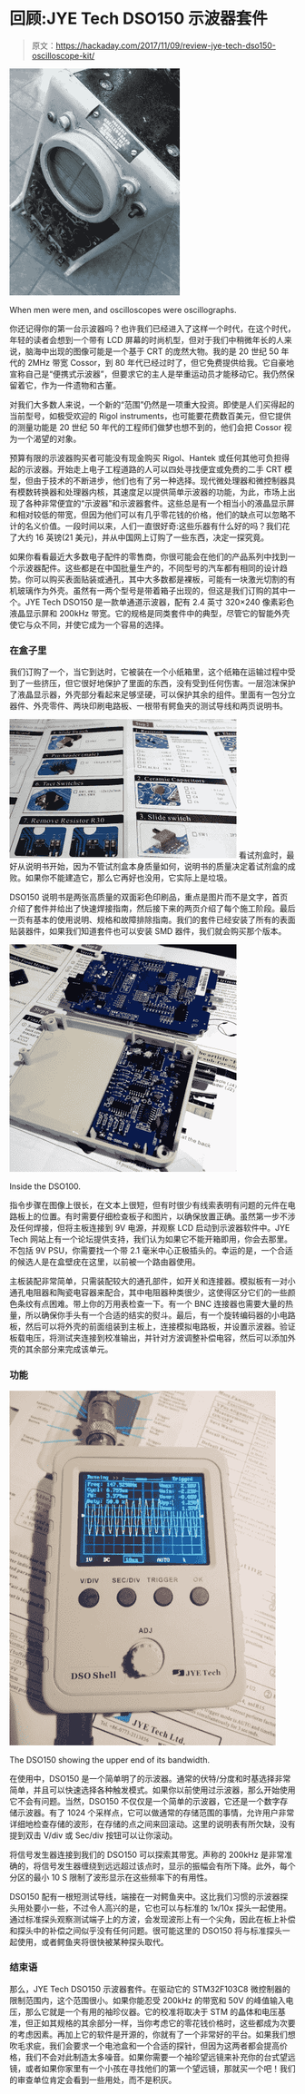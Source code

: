 # 回顾:JYE Tech DSO150 示波器套件

> 原文：<https://hackaday.com/2017/11/09/review-jye-tech-dso150-oscilloscope-kit/>

[![When men were men, and oscilloscopes were oscillographs.](img/a436bdc4c5ca6f42ef9177d9e9dcdc67.png)](https://hackaday.com/wp-content/uploads/2016/09/cossor-front-panel.jpg)

When men were men, and oscilloscopes were oscillographs.

你还记得你的第一台示波器吗？也许我们已经进入了这样一个时代，在这个时代，年轻的读者会想到一个带有 LCD 屏幕的时尚机型，但对于我们中稍微年长的人来说，脑海中出现的图像可能是一个基于 CRT 的庞然大物。我的是 20 世纪 50 年代的 2MHz 带宽 Cossor，到 80 年代已经过时了，但它免费提供给我。它自豪地宣称自己是“便携式示波器”，但要求它的主人是举重运动员才能移动它。我仍然保留着它，作为一件遗物和古董。

对我们大多数人来说，一个新的“范围”仍然是一项重大投资。即使是人们买得起的当前型号，如极受欢迎的 Rigol instruments，也可能要花费数百美元，但它提供的测量功能是 20 世纪 50 年代的工程师们做梦也想不到的，他们会把 Cossor 视为一个渴望的对象。

预算有限的示波器购买者可能没有现金购买 Rigol、Hantek 或任何其他可负担得起的示波器。开始走上电子工程道路的人可以四处寻找便宜或免费的二手 CRT 模型，但由于技术的不断进步，他们也有了另一种选择。现代微处理器和微控制器具有模数转换器和处理器内核，其速度足以提供简单示波器的功能，为此，市场上出现了各种非常便宜的“示波器”和示波器套件。这些总是有一个相当小的液晶显示屏和相对较低的带宽，但因为他们可以有几乎零花钱的价格，他们的缺点可以忽略不计的名义价值。一段时间以来，人们一直很好奇:这些乐器有什么好的吗？我们花了大约 16 英镑(21 美元)，并从中国网上订购了一些东西，决定一探究竟。

如果你看看最近大多数电子配件的零售商，你很可能会在他们的产品系列中找到一个示波器配件。这些都是在中国批量生产的，不同型号的汽车都有相同的设计趋势。你可以购买表面贴装或通孔，其中大多数都是裸板，可能有一块激光切割的有机玻璃作为外壳。虽然有一两个型号是带着箱子出现的，但这是我们订购的其中一个。JYE Tech DSO150 是一款单通道示波器，配有 2.4 英寸 320×240 像素彩色液晶显示屏和 200kHz 带宽。它的规格是同类套件中的典型，尽管它的智能外壳使它与众不同，并使它成为一个容易的选择。

### 在盒子里

我们订购了一个，当它到达时，它被装在一个小纸箱里，这个纸箱在运输过程中受到了一些挤压，但它很好地保护了里面的东西，没有受到任何伤害。一层泡沫保护了液晶显示器，外壳部分看起来足够坚硬，可以保护其余的组件。里面有一包分立器件、外壳零件、两块印刷电路板、一根带有鳄鱼夹的测试导线和两页说明书。

[![](img/bd05799d494626860cea5b41a95aec84.png)](http://hackaday.com/?attachment_id=280942) 看试剂盒时，最好从说明书开始，因为不管试剂盒本身质量如何，说明书的质量决定着试剂盒的成败。如果你不能建造它，那么它再好也没用，它实际上是垃圾。

DSO150 说明书是两张高质量的双面彩色印刷品，重点是图片而不是文字，首页介绍了套件并给出了快速焊接指南，然后接下来的两页介绍了每个施工阶段。最后一页有基本的使用说明、规格和故障排除指南。我们的套件已经安装了所有的表面贴装器件，如果我们知道套件也可以安装 SMD 器件，我们就会购买那个版本。

[![Inside the DSO100.](img/938043d8540b3784ab57d8f07b5843dd.png)](http://hackaday.com/?attachment_id=280943)

Inside the DSO100.

指令步骤在图像上很长，在文本上很短，但有时很少有线索表明有问题的元件在电路板上的位置。有时需要仔细检查板子和图片，以确保放置正确。虽然第一步不涉及任何焊接，但将主板连接到 9V 电源，并观察 LCD 启动到示波器软件中。JYE Tech 网站上有一个论坛提供支持，我们认为如果它不能开箱即用，你会去那里。不包括 9V PSU，你需要找一个带 2.1 毫米中心正极插头的。幸运的是，一个合适的候选人是在盒壁疣在这里，以前被一个路由器使用。

主板装配非常简单，只需装配较大的通孔部件，如开关和连接器。模拟板有一对小通孔电阻器和陶瓷电容器来配合，其中电阻器种类很少，这使得区分它们的一些颜色条纹有点困难。带上你的万用表检查一下。有一个 BNC 连接器也需要大量的热量，所以确保你手头有一个合适的结实的熨斗。最后，有一个旋转编码器的小电路板，然后可以将外壳的前面组装到主板上，连接模拟电路板，并设置示波器。验证板载电压，将测试夹连接到校准输出，并针对方波调整补偿电容，然后可以添加外壳的其余部分来完成该单元。

### 功能

![The DSO150 showing the upper end of its bandwidth.](img/0b3aa569ffb9afdb585194988da968f6.png)

The DSO150 showing the upper end of its bandwidth.

在使用中，DSO150 是一个简单明了的示波器。通常的伏特/分度和时基选择非常简单，并且可以快速选择各种触发模式。如果你以前使用过示波器，那么开始使用它不会有问题。当然，DSO150 不仅仅是一个简单的示波器，它还是一个数字存储示波器。有了 1024 个采样点，它可以做通常的存储范围的事情，允许用户非常详细地检查存储的波形，在存储的点之间来回滚动。这里的说明表有所欠缺，没有提到双击 V/div 或 Sec/div 按钮可以让你滚动。

将信号发生器连接到我们的 DSO150 可以探索其带宽。声称的 200kHz 是非常准确的，将信号发生器缠绕到远远超过该点时，显示的振幅会有所下降。此外，每个分区的最小 10 S 限制了波形显示在这些频率下的有用性。

DSO150 配有一根短测试导线，端接在一对鳄鱼夹中。这比我们习惯的示波器探头用处要小一些，不过令人高兴的是，它也可以与标准的 1x/10x 探头一起使用。通过标准探头观察测试端子上的方波，会发现波形上有一个尖角，因此在板上补偿和探头中的补偿之间似乎没有任何问题。很可能这里的 DSO150 将与标准探头一起使用，或者鳄鱼夹将很快被某种探头取代。

### 结束语

那么，JYE Tech DSO150 示波器套件。在驱动它的 STM32F103C8 微控制器的限制范围内，这个范围很小。如果你能忍受 200kHz 的带宽和 50V 的峰值输入电压，那么它就是一个有用的袖珍仪器。它的校准将取决于 STM 的晶体和电压基准，但正如其规格的其余部分一样，当你考虑它的零花钱价格时，这些都成为次要的考虑因素。再加上它的软件是开源的，你就有了一个非常好的平台。如果我们想吹毛求疵，我们会要求一个电池盒和一个合适的探针，但因为这两者都会提高价格，我们不会对此制造太多噪音。如果你需要一个袖珍望远镜来补充你的台式望远镜，或者如果你家里有一个小孩在寻找他们的第一个望远镜，那就买一个吧！我们的审查单位肯定会看到一些用处，而不是积灰。